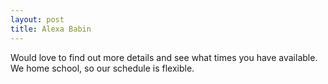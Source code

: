 ```yaml
---
layout: post
title: Alexa Babin
---
```


Would love to find out more details and see what times you have available.  We home school, so our schedule is flexible.